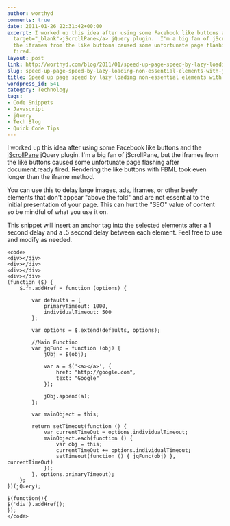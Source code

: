 ```yaml
---
author: worthyd
comments: true
date: 2011-01-26 22:31:42+00:00
excerpt: I worked up this idea after using some Facebook like buttons and the <a href="http://jscrollpane.kelvinluck.com/"
  target="_blank">jScrollPane</a> jQuery plugin.  I'm a big fan of jScrollPane, but
  the iframes from the like buttons caused some unfortunate page flashing after document.ready
  fired.
layout: post
link: http://worthyd.com/blog/2011/01/speed-up-page-speed-by-lazy-loading-non-essential-elements-with-jquery/
slug: speed-up-page-speed-by-lazy-loading-non-essential-elements-with-jquery
title: Speed up page speed by lazy loading non-essential elements with jQuery
wordpress_id: 541
category: Technology
tags:
- Code Snippets
- Javascript
- jQuery
- Tech Blog
- Quick Code Tips
---
```


I worked up this idea after using some Facebook like buttons and the [jScrollPane](http://jscrollpane.kelvinluck.com/) jQuery plugin.  I'm a big fan of jScrollPane, but the iframes from the like buttons caused some unfortunate page flashing after document.ready fired. Rendering the like buttons with FBML took even longer than the iframe method.

You can use this to delay large images, ads, iframes, or other beefy elements that don't appear "above the fold" and are not essential to the initial presentation of your page.  This can hurt the "SEO" value of content so be mindful of what you use it on.
<!-- more -->
This snippet will  insert an anchor tag into the selected elements after a 1 second delay and a .5 second delay between each element.  Feel free to use and modify as needed.


    
    
    <code>
    <div></div>
    <div></div>
    <div></div>
    <div></div>
    (function ($) {
    	$.fn.addHref = function (options) {
    
    		var defaults = {
    			primaryTimeout: 1000,
    			individualTimeout: 500
    		};
    
    		var options = $.extend(defaults, options);
    
    		//Main Functino
    		var jqFunc = function (obj) {
    			jObj = $(obj);
    
    			var a = $('<a></a>', {
    				href: "http://google.com",
    				text: "Google"
    			});
    
    			jObj.append(a);
    		};
    
    		var mainObject = this;
    
    		return setTimeout(function () {
    			var currentTimeOut = options.individualTimeout;
    			mainObject.each(function () {
    				var obj = this;
    				currentTimeOut += options.individualTimeout;
    				setTimeout(function () { jqFunc(obj) }, currentTimeOut)
    			});
    		}, options.primaryTimeout);
    	};
    })(jQuery);
    
    $(function(){
    $('div').addHref();
    });
    </code>
    
